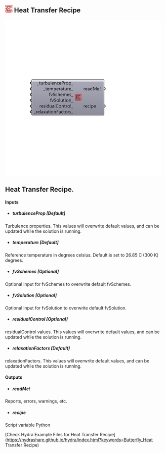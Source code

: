## ![](../../images/icons/Heat_Transfer_Recipe.png) Heat Transfer Recipe

![](../../images/components/Heat_Transfer_Recipe.png)

Heat Transfer Recipe.
 -

#### Inputs
* ##### turbulenceProp [Default]
Turbulence properties. This values will overwrite default
 values, and can be updated while the solution is running.
* ##### temperature [Default]
Reference temperature in degrees celsius. Default is set to
 26.85 C (300 K) degrees.
* ##### fvSchemes [Optional]
Optional input for fvSchemes to overwrite default fvSchemes.
* ##### fvSolution [Optional]
Optional input for fvSolution to overwrite default fvSolution.
* ##### residualControl [Optional]
residualControl values. This values will overwrite default
 values, and can be updated while the solution is running.
* ##### relaxationFactors [Default]
relaxationFactors. This values will overwrite default
 values, and can be updated while the solution is running.

#### Outputs
* ##### readMe!
Reports, errors, warnings, etc.
* ##### recipe
Script variable Python


[Check Hydra Example Files for Heat Transfer Recipe](https://hydrashare.github.io/hydra/index.html?keywords=Butterfly_Heat Transfer Recipe)